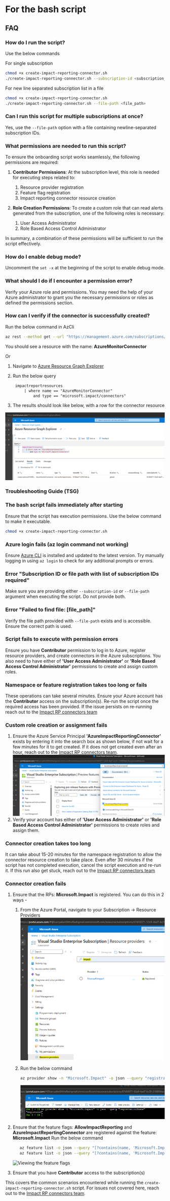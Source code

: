 # For the bash script

## FAQ

### How do I run the script?

Use the below commands

For single subscription

```bash
chmod +x create-impact-reporting-connector.sh
./create-impact-reporting-connector.sh --subscription-id <subscription_id>
```

For new line separated subscription list in a file

```bash
chmod +x create-impact-reporting-connector.sh
./create-impact-reporting-connector.sh --file-path <file_path>
```

### Can I run this script for multiple subscriptions at once?

Yes, use the `--file-path` option with a file containing newline-separated subscription IDs.

### What permissions are needed to run this script?

To ensure the onboarding script works seamlessly, the following permissions are required:

1. **Contributor Permissions**: At the subscription level, this role is needed for executing steps related to:
   1. Resource provider registration
   2. Feature flag registration
   3. Impact reporting connector resource creation

2. **Role Creation Permissions**: To create a custom role that can read alerts generated from the subscription, one of the following roles is necessary:
   1. User Access Administrator
   2. Role Based Access Control Administrator

In summary, a combination of these permissions will be sufficient to run the script effectively.

### How do I enable debug mode?

Uncomment the `set -x` at the beginning of the script to enable debug mode.

### What should I do if I encounter a permission error?

Verify your Azure role and permissions. You may need the help of your Azure administrator to grant you the necessary permissions or roles as defined the permissions section.

### How can I verify if the connector is successfully created?

Run the below command in AzCli

```bash
az rest --method get --url "https://management.azure.com/subscriptions/<subscription-id>/providers/Microsoft.Impact/connectors?api-version=2024-05-01-preview"
```

You should see a resource with the name: **AzureMonitorConnector**

Or

1. Navigate to [Azure Resource Graph Explorer](https://portal.azure.com/#view/HubsExtension/ArgQueryBlade)
2. Run the below query

   ```kql
    impactreportresources
        | where name == "AzureMonitorConnector" 
            and type == "microsoft.impact/connectors"
   ```

3. The results should look like below, with a row for the connector resource

![Viewing the Connector in ARG](Images/Viewing%20the%20Connector%20in%20ARG.png)

### Troubleshooting Guide (TSG)

### The bash script fails immediately after starting

Ensure that the script has execution permissions. Use the below command to make it executable.

```bash
chmod +x create-impact-reporting-connector.sh
```

### Azure login fails (az login command not working)

Ensure [Azure CLI](https://learn.microsoft.com/en-us/cli/azure/install-azure-cli) is installed and updated to the latest version. Try manually logging in using `az login` to check for any additional prompts or errors.

### Error "Subscription ID or file path with list of subscription IDs required"

Make sure you are providing either `--subscription-id` or `--file-path` argument when executing the script. Do not provide both.

### Error "Failed to find file: [file_path]"

Verify the file path provided with `--file-path` exists and is accessible. Ensure the correct path is used.

### Script fails to execute with permission errors

Ensure you have **Contributor** permission to log in to Azure, register resource providers, and create connectors in the Azure subscriptions.
You also need to have either of **'User Access Administrator'** or **'Role Based Access Control Administrator'** permissions to create and assign custom roles.

### Namespace or feature registration takes too long or fails

These operations can take several minutes. Ensure your Azure account has the **Contributor** access on the subscription(s). Re-run the script once the required access has been provided. If the issue persists on re-running reach out to the [Impact RP connectors team](mailto:impactrp-preview@microsoft.com)

### Custom role creation or assignment fails

1. Ensure the Azure Service Principal **'AzureImpactReportingConnector'** exists by entering it into the search box as shown below, if not wait for a few minutes for it to get created. If it does not get created even after an hour, reach out to the [Impact RP connectors team](mailto:impactrp-preview@microsoft.com).
   ![AzureImpactReportingConnector](Images/Checking%20the%20Service%20Principal.png)
2. Verify your account has either of **'User Access Administrator'** or **'Role Based Access Control Administrator'** permissions to create roles and assign them.

### Connector creation takes too long

It can take about 15-20 minutes for the namespace registration to allow the connector resource creation to take place. Even after 30 minutes if the script has not completed execution, cancel the script execution and re-run it. If this run also get stuck, reach out to the [Impact RP connectors team](mailto:impactrp-preview@microsoft.com)

### Connector creation fails

1. Ensure that the RPs: **Microsoft.Impact** is registered. You can do this in 2 ways -
   1. From the Azure Portal, navigate to your Subscription -> Resource Providers
      ![Viewing the resource provider in portal](Images/Viewing%20the%20Resource%20Provider%20In%20Portal.png)

   2. Run the below command

      ```bash
      az provider show -n "Microsoft.Impact" -o json --query "registrationState"
      ```

      ![Viewing the resource provider in AzCli](Images/Viewing%20the%20Resource%20Provider%20In%20AzCli.png)

2. Ensure that the feature flags: **AllowImpactReporting** and **AzureImpactReportingConnector** are registered against the feature: **Microsoft.Impact**
   Run the below command

   ```bash
      az feature list -o json --query "[?contains(name, 'Microsoft.Impact/AllowImpactReporting')].{Name:name,State:properties.state}"
      az feature list -o json --query "[?contains(name, 'Microsoft.Impact/AzureImpactReportingConnector')].{Name:name,State:properties.state}"
      ```

      ![Viewing the feature flags](Images/Viewing%20the%20Feature%20Flags%20In%20AzCli.png)

3. Ensure that you have **Contributor** access to the subscription(s)

This covers the common scenarios encountered while running the `create-impact-reporting-connector.sh` script. For issues not covered here, reach out to the [Impact RP connectors team](mailto:impactrp-preview@microsoft.com).
